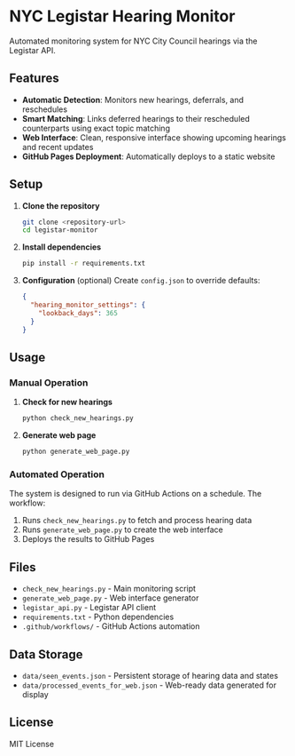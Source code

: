 # NYC Legistar Hearing Monitor

Automated monitoring system for NYC City Council hearings via the Legistar API.

## Features

- **Automatic Detection**: Monitors new hearings, deferrals, and reschedules
- **Smart Matching**: Links deferred hearings to their rescheduled counterparts using exact topic matching
- **Web Interface**: Clean, responsive interface showing upcoming hearings and recent updates
- **GitHub Pages Deployment**: Automatically deploys to a static website

## Setup

1. **Clone the repository**
   ```bash
   git clone <repository-url>
   cd legistar-monitor
   ```

2. **Install dependencies**
   ```bash
   pip install -r requirements.txt
   ```

3. **Configuration** (optional)
   Create `config.json` to override defaults:
   ```json
   {
     "hearing_monitor_settings": {
       "lookback_days": 365
     }
   }
   ```

## Usage

### Manual Operation

1. **Check for new hearings**
   ```bash
   python check_new_hearings.py
   ```

2. **Generate web page**
   ```bash
   python generate_web_page.py
   ```

### Automated Operation

The system is designed to run via GitHub Actions on a schedule. The workflow:
1. Runs `check_new_hearings.py` to fetch and process hearing data
2. Runs `generate_web_page.py` to create the web interface
3. Deploys the results to GitHub Pages

## Files

- `check_new_hearings.py` - Main monitoring script
- `generate_web_page.py` - Web interface generator  
- `legistar_api.py` - Legistar API client
- `requirements.txt` - Python dependencies
- `.github/workflows/` - GitHub Actions automation

## Data Storage

- `data/seen_events.json` - Persistent storage of hearing data and states
- `data/processed_events_for_web.json` - Web-ready data generated for display

## License

MIT License
